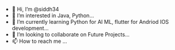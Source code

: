 - 👋 Hi, I’m @siddh34
- 👀 I’m interested in Java, Python...
- 🌱 I’m currently learning Python for AI ML, flutter for Andriod IOS development...
- 💞️ I’m looking to collaborate on Future Projects...
- 📫 How to reach me ...

<!---
siddh34/siddh34 is a ✨ special ✨ repository because its `README.md` (this file) appears on your GitHub profile.
You can click the Preview link to take a look at your changes.
--->
